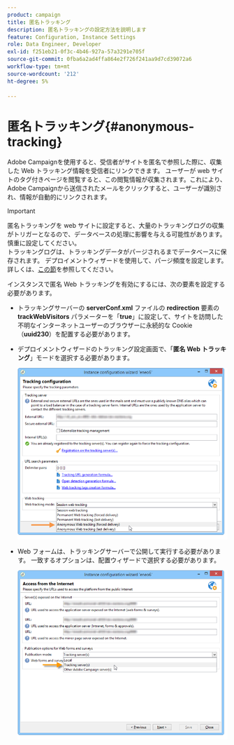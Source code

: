 ```yaml
---
product: campaign
title: 匿名トラッキング
description: 匿名トラッキングの設定方法を説明します
feature: Configuration, Instance Settings
role: Data Engineer, Developer
exl-id: f251eb21-0f3c-4b46-927a-57a3291e705f
source-git-commit: 0fba6a2ad4ffa864e2f726f241aa9d7cd39072a6
workflow-type: tm+mt
source-wordcount: '212'
ht-degree: 5%

---
```


# 匿名トラッキング{#anonymous-tracking}

Adobe Campaignを使用すると、受信者がサイトを匿名で参照した際に、収集した Web トラッキング情報を受信者にリンクできます。 ユーザーが web サイトのタグ付きページを閲覧すると、この閲覧情報が収集されます。これにより、Adobe Campaignから送信されたメールをクリックすると、ユーザーが識別され、情報が自動的にリンクされます。

>[!IMPORTANT]
>
>匿名トラッキングを web サイトに設定すると、大量のトラッキングログの収集がトリガーとなるので、データベースの処理に影響を与える可能性があります。 慎重に設定してください。\
>トラッキングログは、トラッキングデータがパージされるまでデータベースに保存されます。 デプロイメントウィザードを使用して、パージ頻度を設定します。 詳しくは、[この節](../../installation/using/deploying-an-instance.md#purging-data)を参照してください。

インスタンスで匿名 Web トラッキングを有効にするには、次の要素を設定する必要があります。

* トラッキングサーバーの **serverConf.xml** ファイルの **redirection** 要素の **trackWebVisitors** パラメーターを「**true**」に設定して、サイトを訪問した不明なインターネットユーザーのブラウザーに永続的な Cookie （**uuid230**）を配置する必要があります。
* デプロイメントウィザードのトラッキング設定画面で、「**匿名 Web トラッキング**」モードを選択する必要があります。

  ![](assets/webtracking_anonymous_set.png)

* Web フォームは、トラッキングサーバーで公開して実行する必要があります。 一致するオプションは、配置ウィザードで選択する必要があります。

  ![](assets/webtracking_publication_set_for_webapps.png)

